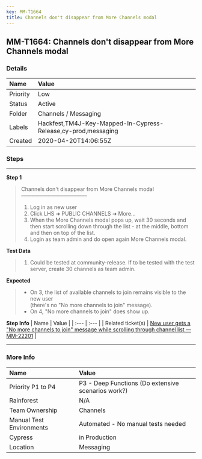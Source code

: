 ```yaml
---
key: MM-T1664
title: Channels don't disappear from More Channels modal
---
```


## MM-T1664: Channels don't disappear from More Channels modal

### Details

| Name     | Value                                                         |
| :------- | :------------------------------------------------------------ |
| Priority | Low                                                           |
| Status   | Active                                                        |
| Folder   | Channels / Messaging                                          |
| Labels   | Hackfest,TM4J-Key-Mapped-In-Cypress-Release,cy-prod,messaging |
| Created  | 2020-04-20T14:06:55Z                                          |

### Steps

<hr/>

**Step 1**

> <article>Channels don't disappear from More Channels modal<br>–––––––––––––––––––––––––<ol><li>Log in as new user</li><li>Click LHS ➜ PUBLIC CHANNELS ➜ More...</li><li>When the More Channels modal pops up, wait 30 seconds and then start scrolling down through the list - at the middle, bottom and then on top of the list.</li><li>Login as team admin and do open again More Channels modal.</li></ol></article>

**Test Data**

> <article><ol><li>Could be tested at community-release. If to be tested with the test server, create 30 channels as team admin.</li></ol></article>

**Expected**

> <article><ul><li>On 3, the list of available channels to join remains visible to the new user<br>(there's no "No more channels to join" message).</li><li>On 4, "No more channels to join" does show up.</li></ul></article>

**Step Info**
| Name | Value |
| :--- | :--- |
| Related ticket(s) | <a href="https://mattermost.atlassian.net/browse/MM-22201">New user gets a "No more channels to join" message while scrolling through channel list — MM-22201</a> |

<hr/>

### More Info

| Name                     | Value                                              |
| :----------------------- | :------------------------------------------------- |
| Priority P1 to P4        | P3 - Deep Functions (Do extensive scenarios work?) |
| Rainforest               | N/A                                                |
| Team Ownership           | Channels                                           |
| Manual Test Environments | Automated - No manual tests needed                 |
| Cypress                  | in Production                                      |
| Location                 | Messaging                                          |
